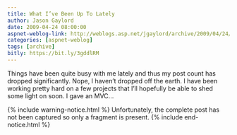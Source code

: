 ```yaml
---
title: What I’ve Been Up To Lately
author: Jason Gaylord
date: 2009-04-24 08:00:00
aspnet-weblog-link: http://weblogs.asp.net/jgaylord/archive/2009/04/24/what-i-ve-been-up-to-lately.aspx
categories: [aspnet-weblog]
tags: [archive]
bitly: https://bit.ly/3gddlRM
---
```


Things have been quite busy with me lately and thus my post count has dropped significantly. Nope, I haven’t dropped off the earth. I have been working pretty hard on a few projects that I’ll hopefully be able to shed some light on soon. I gave an MVC...

{% include warning-notice.html %}
Unfortunately, the complete post has not been captured so only a fragment is present.
{% include end-notice.html %}